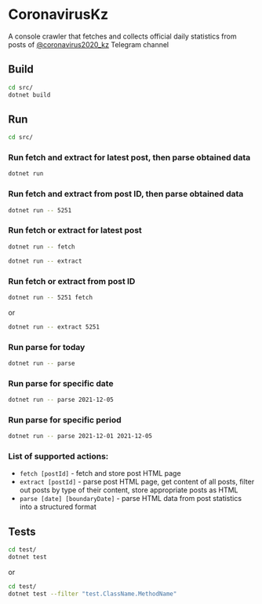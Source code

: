 # CoronavirusKz

A console crawler that fetches and collects official daily statistics from posts of [@coronavirus2020_kz](https://t.me/s/coronavirus2020_kz) Telegram channel

## Build

```bash
cd src/
dotnet build
```

## Run

```bash
cd src/
```

### Run fetch and extract for latest post, then parse obtained data

```bash
dotnet run
```

### Run fetch and extract from post ID, then parse obtained data

```bash
dotnet run -- 5251
```

### Run fetch or extract for latest post

```bash
dotnet run -- fetch
```

```bash
dotnet run -- extract
```

### Run fetch or extract from post ID

```bash
dotnet run -- 5251 fetch
```

or

```bash
dotnet run -- extract 5251
```

### Run parse for today

```bash
dotnet run -- parse
```

### Run parse for specific date

```bash
dotnet run -- parse 2021-12-05
```

### Run parse for specific period

```bash
dotnet run -- parse 2021-12-01 2021-12-05
```

### List of supported actions:

- `fetch [postId]` - fetch and store post HTML page
- `extract [postId]` - parse post HTML page, get content of all posts, filter out posts by type of their content, store appropriate posts as HTML
- `parse [date] [boundaryDate]` - parse HTML data from post statistics into a structured format

## Tests

```bash
cd test/
dotnet test
```

or

```bash
cd test/
dotnet test --filter "test.ClassName.MethodName"
```

